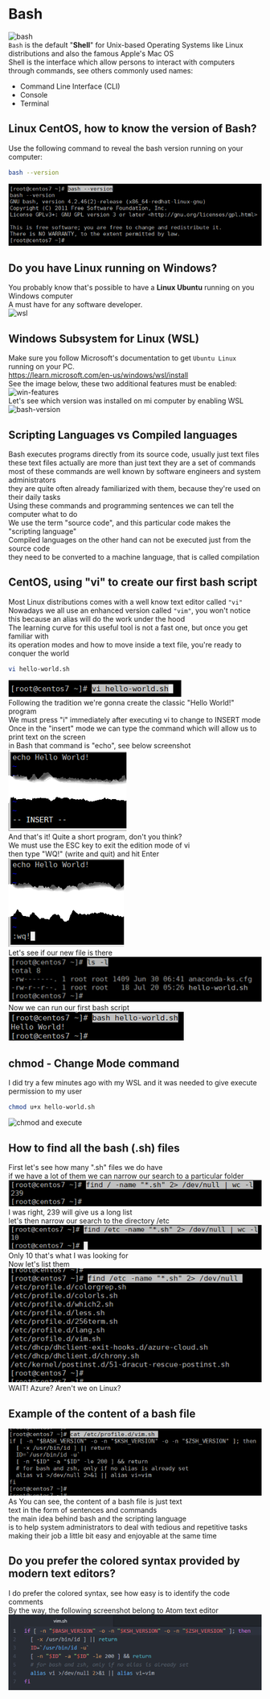 # Bash
![bash](https://github.com/danielurra/bash/assets/51704179/b73da097-8e3f-4e0e-95e2-2bd67bb0f1af)<br>
`Bash` is the default "<b>Shell</b>" for Unix-based Operating Systems like Linux distributions and also the famous Apple's Mac OS<br>
Shell is the interface which allow persons to interact with computers through commands, see others commonly used names:<br>
* Command Line Interface (CLI)
* Console
* Terminal
## Linux CentOS, how to know the version of Bash?
Use the following command to reveal the bash version running on your computer:<br>

```bash
bash --version
```
<img src="/img/bash--version.png" alt="bash version"><br>
## Do you have Linux running on Windows?
You probably know that's possible to have a **Linux Ubuntu** running on you Windows computer<br>
A must have for any software developer.<br>
![wsl](https://github.com/danielurra/bash/assets/51704179/60813dfc-d071-49db-bc75-fe5c4b53a37d)<br>
## Windows Subsystem for Linux (WSL)
Make sure you follow Microsoft's documentation to get `Ubuntu Linux` running on your PC.<br>
https://learn.microsoft.com/en-us/windows/wsl/install<br>
See the image below, these two additional features must be enabled:<br>
![win-features](https://github.com/danielurra/bash/assets/51704179/417ce6e9-01c9-4b3e-beb0-86653905c67c)<br>
Let's see which version was installed on mi computer by enabling WSL<br>
![bash-version](https://github.com/danielurra/bash/assets/51704179/aafb35c6-772c-4a2d-adfb-ffbf420a4b2f)<br>

## Scripting Languages vs Compiled languages
Bash executes programs directly from its source code, usually just text files<br>
these text files actually are more than just text they are a set of commands<br>
most of these commands are well known by software engineers and system administrators<br>
they are quite often already familiarized with them, because they're used on their daily tasks<br>
Using these commands and programming sentences we can tell the computer what to do<br>
We use the term "source code", and this particular code makes the "scripting language"<br>
Compiled languages on the other hand can not be executed just from the source code <br>
they need to be converted to a machine language, that is called compilation<br>
## CentOS, using "vi" to create our first bash script
Most Linux distributions comes with a well know text editor called `"vi"`<br>
Nowadays we all use an enhanced version called `"vim"`, you won't notice this because an alias will do the work under the hood<br>
The learning curve for this useful tool is not a fast one, but once you get familiar with<br>
its operation modes and how to move inside a text file, you're ready to conquer the world<br>
```bash
vi hello-world.sh
```
<img src="/img/bash-hello-world-01.png" alt="bash 01"><br>
Following the tradition we're gonna create the classic "Hello World!" program<br>
We must press "i" immediately after executing vi to change to INSERT mode<br>
Once in the "insert" mode we can type the command which will allow us to print text on the screen<br>
in Bash that command is "echo", see below screenshot<br>
<img src="/img/bash-hello-world-02.png" alt="bash 02"><br>
And that's it! Quite a short program, don't you think?<br>
We must use the ESC key to exit the edition mode of vi<br>
then type "WQ!" (write and quit) and hit Enter<br>
<img src="/img/bash-hello-world-03.png" alt="bash 03"><br>
Let's see if our new file is there<br>
<img src="/img/bash-hello-world-04-v2.png" alt="bash 04"><br>
Now we can run our first bash script<br>
<img src="/img/bash-hello-world-05-v2.png" alt="bash 05"><br>
## chmod - Change Mode command
I did try a few minutes ago with my WSL and it was needed to give execute permission to my user<br>
```bash
chmod u+x hello-world.sh
```
![chmod and execute](https://github.com/danielurra/bash/assets/51704179/313a0658-a941-4d3f-a7c1-3135ba9f5395)<br>

## How to find all the bash (.sh) files
First let's see how many ".sh" files we do have<br>
if we have a lot of them we can narrow our search to a particular folder<br>
<img src="/img/finding-all-bash-files-word-count-how-many.png" alt="bash 05"><br>
I was right, 239 will give us a long list<br>
let's then narrow our search to the directory /etc<br>
<img src="/img/finding-bash-files-narrow.png" alt="bash 05"><br>
Only 10 that's what I was looking for<br>
Now let's list them<br>
<img src="/img/finding-bash-files.png" alt=""><br>
WAIT! Azure? Aren't we on Linux? <br>
## Example of the content of a bash file
<img src="/img/example-01.png" alt=""><br>
As You can see, the content of a bash file is just text<br>
text in the form of sentences and commands<br>
the main idea behind bash and the scripting language<br>
is to help system administrators to deal with tedious and repetitive tasks<br>
making their job a little bit easy and enjoyable at the same time<br>
## Do you prefer the colored syntax provided by modern text editors?
I do prefer the colored syntax, see how easy is to identify the code comments<br>
By the way, the following screenshot belong to Atom text editor<br>
<img src="/img/example-02.png" alt=""><br>

